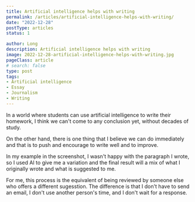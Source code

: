 ```yaml
---
title: Artificial intelligence helps with writing
permalink: /articles/artificial-intelligence-helps-with-writing/
date: "2022-12-28"
postType: articles
status: 1

author: Long
description: Artificial intelligence helps with writing
image: 2022-12-28-artificial-intelligence-helps-with-writing.jpg
pageClass: article
# search: false
type: post
tags:
- Artificial intelligence
- Essay
- Journalism
- Writing
---
```


In a world where students can use artificial intelligence to write their homework, I think we can't come to any conclusion yet, without decades of study.

On the other hand, there is one thing that I believe we can do immediately and that is to push and encourage to write well and to improve.

In my example in the screenshot, I wasn't happy with the paragraph I wrote, so I used AI to give me a variation and the final result will a mix of what I originally wrote and what is suggested to me.

For me, this process is the equivalent of being reviewed by someone else who offers a different sugesstion. The difference is that I don't have to send an email, I don't use another person's time, and I don't wait for a response.
